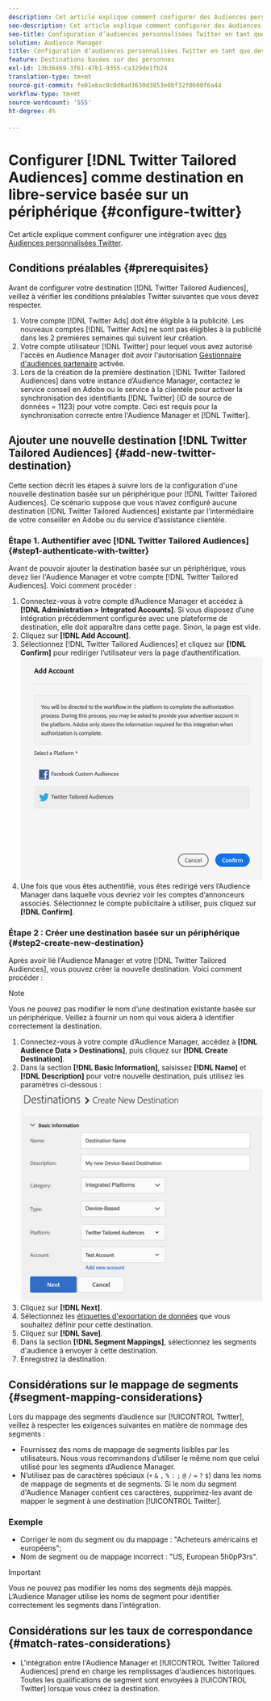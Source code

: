 ```yaml
---
description: Cet article explique comment configurer des Audiences personnalisées Twitter pour les intégrations nouvelles et existantes.
seo-description: Cet article explique comment configurer des Audiences personnalisées Twitter pour les intégrations nouvelles et existantes.
seo-title: Configuration d’audiences personnalisées Twitter en tant que destination basée sur un appareil en libre service
solution: Audience Manager
title: Configuration d’audiences personnalisées Twitter en tant que destination basée sur un appareil en libre service
feature: Destinations basées sur des personnes
exl-id: 13b36469-3f61-47b1-9355-ca329de1fb24
translation-type: tm+mt
source-git-commit: fe01ebac8c0d0ad3630d3853e0bf32f0b00f6a44
workflow-type: tm+mt
source-wordcount: '555'
ht-degree: 4%

---
```


# Configurer [!DNL Twitter Tailored Audiences] comme destination en libre-service basée sur un périphérique {#configure-twitter}

Cet article explique comment configurer une intégration avec [des Audiences personnalisées Twitter](https://business.twitter.com/en/targeting/tailored-audiences.html).

## Conditions préalables {#prerequisites}

Avant de configurer votre destination [!DNL Twitter Tailored Audiences], veillez à vérifier les conditions préalables Twitter suivantes que vous devez respecter.

1. Votre compte [!DNL Twitter Ads] doit être éligible à la publicité. Les nouveaux comptes [!DNL Twitter Ads] ne sont pas éligibles à la publicité dans les 2 premières semaines qui suivent leur création.
2. Votre compte utilisateur [!DNL Twitter] pour lequel vous avez autorisé l&#39;accès en Audience Manager doit avoir l&#39;autorisation [Gestionnaire d&#39;audiences partenaire](https://business.twitter.com/en/help/troubleshooting/multi-user-login-faq.html#accesslevels) activée.
3. Lors de la création de la première destination [!DNL Twitter Tailored Audiences] dans votre instance d’Audience Manager, contactez le service conseil en Adobe ou le service à la clientèle pour activer la synchronisation des identifiants [!DNL Twitter] (ID de source de données = 1123) pour votre compte. Ceci est requis pour la synchronisation correcte entre l&#39;Audience Manager et [!DNL Twitter].

## Ajouter une nouvelle destination [!DNL Twitter Tailored Audiences] {#add-new-twitter-destination}

Cette section décrit les étapes à suivre lors de la configuration d&#39;une nouvelle destination basée sur un périphérique pour [!DNL Twitter Tailored Audiences]. Ce scénario suppose que vous n’avez configuré aucune destination [!DNL Twitter Tailored Audiences] existante par l’intermédiaire de votre conseiller en Adobe ou du service d’assistance clientèle.

### Étape 1. Authentifier avec [!DNL Twitter Tailored Audiences] {#step1-authenticate-with-twitter}

Avant de pouvoir ajouter la destination basée sur un périphérique, vous devez lier l&#39;Audience Manager et votre compte [!DNL Twitter Tailored Audiences]. Voici comment procéder :

1. Connectez-vous à votre compte d’Audience Manager et accédez à **[!DNL Administration > Integrated Accounts]**. Si vous disposez d’une intégration précédemment configurée avec une plateforme de destination, elle doit apparaître dans cette page. Sinon, la page est vide.
1. Cliquez sur **[!DNL Add Account]**.
1. Sélectionnez [!DNL Twitter Tailored Audiences] et cliquez sur **[!DNL Confirm]** pour rediriger l’utilisateur vers la page d’authentification.                     ![plates-formes intégrées](assets/dbd-integrated-platforms.png)
1. Une fois que vous êtes authentifié, vous êtes redirigé vers l’Audience Manager dans laquelle vous devriez voir les comptes d’annonceurs associés. Sélectionnez le compte publicitaire à utiliser, puis cliquez sur **[!DNL Confirm]**.

### Étape 2 : Créer une destination basée sur un périphérique {#step2-create-new-destination}

Après avoir lié l&#39;Audience Manager et votre [!DNL Twitter Tailored Audiences], vous pouvez créer la nouvelle destination. Voici comment procéder :

>[!NOTE]
>
>Vous ne pouvez pas modifier le nom d’une destination existante basée sur un périphérique. Veillez à fournir un nom qui vous aidera à identifier correctement la destination.

1. Connectez-vous à votre compte d’Audience Manager, accédez à **[!DNL Audience Data > Destinations]**, puis cliquez sur **[!DNL Create Destination]**.
1. Dans la section **[!DNL Basic Information]**, saisissez **[!DNL Name]** et **[!DNL Description]** pour votre nouvelle destination, puis utilisez les paramètres ci-dessous : ![configuration](assets/dbd-new-basic.png)
1. Cliquez sur **[!DNL Next]**.
1. Sélectionnez les [étiquettes d&#39;exportation de données](/help/using/features/data-export-controls.md#controls-labels) que vous souhaitez définir pour cette destination.
1. Cliquez sur **[!DNL Save]**.
1. Dans la section **[!DNL Segment Mappings]**, sélectionnez les segments d&#39;audience à envoyer à cette destination.
1. Enregistrez la destination.

## Considérations sur le mappage de segments {#segment-mapping-considerations}

Lors du mappage des segments d’audience sur [!UICONTROL Twitter], veillez à respecter les exigences suivantes en matière de nommage des segments :

* Fournissez des noms de mappage de segments lisibles par les utilisateurs. Nous vous recommandons d’utiliser le même nom que celui utilisé pour les segments d’Audience Manager.
* N’utilisez pas de caractères spéciaux (`+` `&` `,` `%` `:` `;` `@` `/` `=` `?` `$`) dans les noms de mappage de segments et de segments. Si le nom du segment d&#39;Audience Manager contient ces caractères, supprimez-les avant de mapper le segment à une destination [!UICONTROL Twitter].

### Exemple

* Corriger le nom du segment ou du mappage : &quot;Acheteurs américains et européens&quot;;
* Nom de segment ou de mappage incorrect : &quot;US, European 5h0pP3rs&quot;.

>[!IMPORTANT]
>
>Vous ne pouvez pas modifier les noms des segments déjà mappés. L’Audience Manager utilise les noms de segment pour identifier correctement les segments dans l’intégration.

## Considérations sur les taux de correspondance {#match-rates-considerations}

* L&#39;intégration entre l&#39;Audience Manager et [!UICONTROL Twitter Tailored Audiences] prend en charge les remplissages d&#39;audiences historiques. Toutes les qualifications de segment sont envoyées à [!UICONTROL Twitter] lorsque vous créez la destination.
